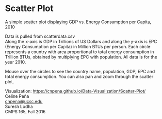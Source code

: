 # Scatter Plot 
A simple scatter plot displaying GDP vs. Energy Consumption per Capita, 2010 <br>

Data is pulled from scatterdata.csv <br>
Along the x-axis is GDP in Trillions of US Dollars and along the y-axis is EPC (Energy Consumption per Capita) in Million BTUs per person. Each circle represents a country with area proportional to total energy consumption in Trillion BTUs, obtained by multiplying EPC with population. All data is for the year 2010.<br>

Mouse over the circles to see the country name, population, GDP, EPC and total energy consumption. You can also pan and zoom through the scatter plot.


Visualization: https://cnpena.github.io/Data-Visualization/Scatter-Plot/ <br>
Celine Peña <br>
cnpena@ucsc.edu <br>
Suresh Lodha <br>
CMPS 165, Fall 2016
